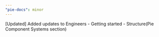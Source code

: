 ```yaml
---
"pie-docs": minor
---
```


[Updated] Added updates to Engineers - Getting started - Structure(Pie Component Systems section)
